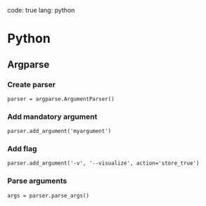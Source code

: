 code: true
lang: python

# Python

## Argparse
### Create parser
```
parser = argparse.ArgumentParser()
```

### Add mandatory argument
```
parser.add_argument('myargument')
```

### Add flag
```
parser.add_argument('-v', '--visualize', action='store_true')
```

### Parse arguments
```
args = parser.parse_args()
```
